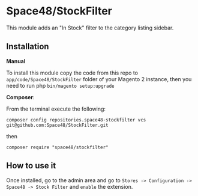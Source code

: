 # Space48/StockFilter

This module adds an "In Stock" filter to the category listing sidebar.

## Installation

**Manual**

To install this module copy the code from this repo to `app/code/Space48/StockFilter` folder of your Magento 2 instance, then you need to run php `bin/magento setup:upgrade`

**Composer**:

From the terminal execute the following:

`composer config repositories.space48-stockfilter vcs git@github.com:Space48/StockFilter.git`

then

`composer require "space48/stockfilter"`

## How to use it
Once installed, go to the admin area and go to `Stores -> Configuration -> Space48 -> Stock Filter` and `enable` the extension.
